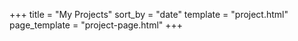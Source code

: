 +++
title = "My Projects"
sort_by = "date"
template = "project.html"
page_template = "project-page.html"
+++
